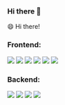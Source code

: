 ### Hi there 👋

<!--
**okb3wok/okb3wok** is a ✨ _special_ ✨ repository because its `README.md` (this file) appears on your GitHub profile.

Here are some ideas to get you started:

- 🔭 I’m currently working on ...
- 🌱 I’m currently learning ...
- 👯 I’m looking to collaborate on ...
- 🤔 I’m looking for help with ...
- 💬 Ask me about ...
- 📫 How to reach me: ...
- 😄 Pronouns: ...
- ⚡ Fun fact: ...
-->

 
😄 Hi there!


### Frontend:
![](https://img.shields.io/badge/JavaScript-informational?style=flat-square&logo=javascript)
![](https://img.shields.io/badge/HTML-informational?style=flat-square&logo=html5)
![](https://img.shields.io/badge/CSS-informational?style=flat-square&logo=css3)
![](https://img.shields.io/badge/React-informational?style=flat-square&logo=react)
![](https://img.shields.io/badge/Webpack-informational?style=flat-square&logo=webpack)
![](https://img.shields.io/badge/Node.js-informational?style=flat-square&logo=node.js&logoColor=ffffff&color=3c873a)


### Backend:

![](https://img.shields.io/badge/Django-informational?style=flat-square&logo=Django&color=0c4b33)
![](https://img.shields.io/badge/Python-informational?style=flat-square&logo=Python&color=555555)
![](https://img.shields.io/badge/Node.js-informational?style=flat-square&logo=node.js)
![](https://img.shields.io/badge/Express-informational?style=flat-square&logo=Express&color=555544)

